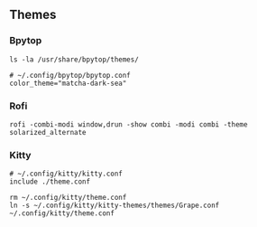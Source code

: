## Themes

### Bpytop

    ls -la /usr/share/bpytop/themes/
    
    # ~/.config/bpytop/bpytop.conf
    color_theme="matcha-dark-sea"

### Rofi

[](https://github.com/davatorium/rofi/tree/next/themes)

    rofi -combi-modi window,drun -show combi -modi combi -theme solarized_alternate

### Kitty

[](https://github.com/dexpota/kitty-themes)

    # ~/.config/kitty/kitty.conf
    include ./theme.conf
    
    rm ~/.config/kitty/theme.conf
    ln -s ~/.config/kitty/kitty-themes/themes/Grape.conf ~/.config/kitty/theme.conf
